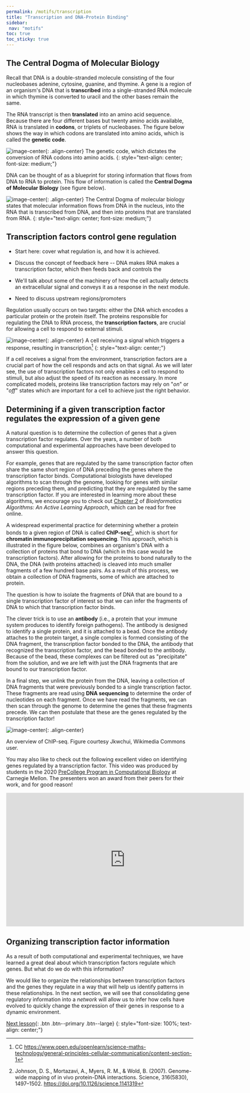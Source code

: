 ```yaml
---
permalink: /motifs/transcription
title: "Transcription and DNA-Protein Binding"
sidebar:
 nav: "motifs"
toc: true
toc_sticky: true
---
```


## The Central Dogma of Molecular Biology

Recall that DNA is a double-stranded molecule consisting of the four nucleobases adenine, cytosine, guanine, and thymine. A gene is a region of an organism's DNA that is **transcribed** into a single-stranded RNA molecule in which thymine is converted to uracil and the other bases remain the same.

The RNA transcript is then **translated** into an amino acid sequence. Because there are four different bases but twenty amino acids available, RNA is translated in **codons**, or triplets of nucleobases. The figure below shows the way in which codons are translated into amino acids, which is called the **genetic code**.

![image-center](http://bioinformaticsalgorithms.com/images/Antibiotics/genetic_code.png){: .align-center}
The genetic code, which dictates the conversion of RNA codons into amino acids.
{: style="text-align: center; font-size: medium;"}

DNA can be thought of as a blueprint for storing information that flows from DNA to RNA to protein. This flow of information is called the **Central Dogma of Molecular Biology** (see figure below).

![image-center](../assets/images/Central_Dogma_of_Molecular_Biochemistry_with_Enzymes.jpg){: .align-center}
The Central Dogma of molecular biology states that molecular information flows from DNA in the nucleus, into the RNA that is transcribed from DNA, and then into proteins that are translated from RNA.
{: style="text-align: center; font-size: medium;"}

<!--

If you would like a refresher on transcription, the following video from the YouTube channel "*Professor Dave Explains*" will explain the process in eukaryotes at 1:09. For those more familiar with transcription, skip to 2:50, where Dave gives a great overview of why gene regulation is necessary.

<iframe width="640" height="360" src="https://www.youtube-nocookie.com/embed/J9jhg90A7Lw?start=69" frameborder="0" allowfullscreen></iframe>

-->

## Transcription factors control gene regulation

* Start here: cover what regulation is, and how it is achieved.

* Discuss the concept of feedback here -- DNA makes RNA makes a transcription factor, which then feeds back and controls the

* We'll talk about some of the machinery of how the cell actually detects an extracellular signal and conveys it as a response in the next module.

* Need to discuss upstream regions/promoters

Regulation usually occurs on two targets: either the DNA which encodes a particular protein or the protein itself. The proteins responsible for regulating the DNA to RNA process, the **transcription factors**, are crucial for allowing a cell to respond to external stimuli.

![image-center](../assets/images/signal_pathway.jpg){: .align-center}
A cell receiving a signal which triggers a response, resulting in transcription[^signalResponse]
{: style="text-align: center;"}

If a cell receives a signal from the environment, transcription factors are a crucial part of how the cell responds and acts on that signal. As we will later see, the use of transcription factors not only enables a cell to respond to stimuli, but also adjust the speed of its reaction as necessary. In more complicated models, proteins like transcription factors may rely on "*on*" or "*off*" states which are important for a cell to achieve just the right behavior.

## Determining if a given transcription factor regulates the expression of a given gene

A natural question is to determine the collection of genes that a given transcription factor regulates. Over the years, a number of both computational and experimental approaches have been developed to answer this question.

For example, genes that are regulated by the same transcription factor often share the same short region of DNA preceding the genes where the transcription factor binds. Computational biologists have developed algorithms to scan through the genome, looking for genes with similar regions preceding them, and predicting that they are regulated by the same transcription factor. If you are interested in learning more about these algorithms, we encourage you to check out [Chapter 2](https://www.bioinformaticsalgorithms.org/bioinformatics-chapter-2) of *Bioinformatics Algorithms: An Active Learning Approach*, which can be read for free online.

A widespread experimental practice for determining whether a protein bonds to a given region of DNA is called **ChIP-seq**[^chip], which is short for **chromatin immunoprecipitation sequencing**. This approach, which is illustrated in the figure below, combines an organism's DNA with a collection of proteins that bond to DNA (which in this case would be transcription factors). After allowing for the proteins to bond naturally to the DNA, the DNA (with proteins attached) is cleaved into much smaller fragments of a few hundred base pairs. As a result of this process, we obtain a collection of DNA fragments, some of which are attached to protein.

The question is how to isolate the fragments of DNA that are bound to a single transcription factor of interest so that we can infer the fragments of DNA to which that transcription factor binds.

The clever trick is to use an **antibody** (i.e., a protein that your immune system produces to identify foreign pathogens). The antibody is designed to identify a single protein, and it is attached to a bead. Once the antibody attaches to the protein target, a single complex is formed consisting of the DNA fragment, the transcription factor bonded to the DNA, the antibody that recognized the transcription factor, and the bead bonded to the antibody. Because of the bead, these complexes can be filtered out as "precipitate" from the solution, and we are left with just the DNA fragments that are bound to our transcription factor.

In a final step, we unlink the protein from the DNA, leaving a collection of DNA fragments that were previously bonded to a single transcription factor. These fragments are read using **DNA sequencing** to determine the order of nucleotides on each fragment. Once we have read the fragments, we can then scan through the genome to determine the genes that these fragments precede. We can then postulate that these are the genes regulated by the transcription factor!

![image-center](../assets/images/ChIP-seq_workflow.png){: .align-center}
<figcaption>An overview of ChIP-seq. Figure courtesy Jkwchui, Wikimedia Commons user.</figcaption>

You may also like to check out the following excellent video on identifying genes regulated by a transcription factor. This video was produced by students in the 2020 [PreCollege Program in Computational Biology](http://www.cbd.cmu.edu/education/pre-college-program-in-computational-biology/) at Carnegie Mellon. The presenters won an award from their peers for their work, and for good reason!

<iframe width="640" height="360" src="https://www.youtube-nocookie.com/embed/voEDurUgz_4" frameborder="0" allowfullscreen></iframe>

## Organizing transcription factor information

As a result of both computational and experimental techniques, we have learned a great deal about which transcription factors regulate which genes. But what do we do with this information?

We would like to organize the relationships between transcription factors and the genes they regulate in a way that will help us identify patterns in these relationships. In the next section, we will see that consolidating gene regulatory information into a *network* will allow us to infer how cells have evolved to quickly change the expression of their genes in response to a dynamic environment.

[Next lesson](networks){: .btn .btn--primary .btn--large}
{: style="font-size: 100%; text-align: center;"}

[^dogma]: CC BY-SA 3.0 https://creativecommons.org/licenses/by-sa/3.0/

[^signalResponse]: CC https://www.open.edu/openlearn/science-maths-technology/general-principles-cellular-communication/content-section-1

[^chip]: Johnson, D. S., Mortazavi, A., Myers, R. M., & Wold, B. (2007). Genome-wide mapping of in vivo protein-DNA interactions. Science, 316(5830), 1497–1502. https://doi.org/10.1126/science.1141319
